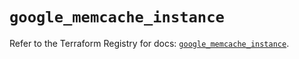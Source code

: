 # `google_memcache_instance`

Refer to the Terraform Registry for docs: [`google_memcache_instance`](https://registry.terraform.io/providers/hashicorp/google/6.34.1/docs/resources/memcache_instance).
